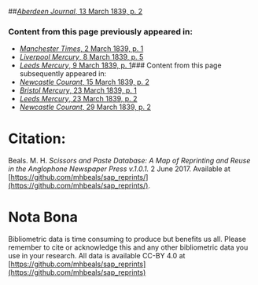 ##[*Aberdeen Journal*, 13 March 1839, p. 2](https://mhbeals.github.io/sap_html/Aberdeen-Journal/Aberdeen-Journal-13-March-1839-p-2)

### Content from this page previously appeared in:
+ [*Manchester Times*, 2 March 1839, p. 1](https://mhbeals.github.io/sap_html/Manchester-Times/Manchester-Times-2-March-1839-p-1)
+ [*Liverpool Mercury*, 8 March 1839, p. 5](https://mhbeals.github.io/sap_html/Liverpool-Mercury/Liverpool-Mercury-8-March-1839-p-5)
+ [*Leeds Mercury*, 9 March 1839, p. 1](https://mhbeals.github.io/sap_html/Leeds-Mercury/Leeds-Mercury-9-March-1839-p-1)### Content from this page subsequently appeared in:
+ [*Newcastle Courant*, 15 March 1839, p. 2](https://mhbeals.github.io/sap_html/Newcastle-Courant/Newcastle-Courant-15-March-1839-p-2)
+ [*Bristol Mercury*, 23 March 1839, p. 1](https://mhbeals.github.io/sap_html/Bristol-Mercury/Bristol-Mercury-23-March-1839-p-1)
+ [*Leeds Mercury*, 23 March 1839, p. 2](https://mhbeals.github.io/sap_html/Leeds-Mercury/Leeds-Mercury-23-March-1839-p-2)
+ [*Newcastle Courant*, 29 March 1839, p. 2](https://mhbeals.github.io/sap_html/Newcastle-Courant/Newcastle-Courant-29-March-1839-p-2)
                    
# Citation: 

Beals. M. H. *Scissors and Paste Database: A Map of Reprinting and Reuse in the Anglophone Newspaper Press v.1.0.1.* 2 June 2017. Available at [https://github.com/mhbeals/sap_reprints/](https://github.com/mhbeals/sap_reprints/). 
                    
# Nota Bona

Bibliometric data is time consuming to produce but benefits us all. Please remember to cite or acknowledge this and any other bibliometric data you use in your research. All data is available CC-BY 4.0 at [https://github.com/mhbeals/sap_reprints](https://github.com/mhbeals/sap_reprints)